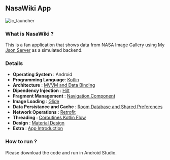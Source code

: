 ## NasaWiki App 
![ic_launcher](https://user-images.githubusercontent.com/32219894/135179662-dde97b36-0cd4-4c09-aef9-3b884b04a97c.png)

### What is NasaWiki ? 

This is a fan application that shows data from NASA Image Gallery using [My Json Server](https://my-json-server.typicode.com/uysalemre/CitizenMeCaseApp/) as a simulated backend.

### Details
   - **Operating System** : Android
   - **Programming Language**: [Kotlin](https://kotlinlang.org) 
   - **Architecture** : [MVVM and Data Binding](https://developer.android.com/jetpack/guide)
   - **Dipendency Injection** : [Hilt](https://dagger.dev/hilt/)
   - **Fragment Management** : [Navigation Component](https://developer.android.com/guide/navigation/navigation-getting-started)
   - **Image Loading** : [Glide](https://github.com/bumptech/glide)
   - **Data Persistance and Cache** : [Room Database and Shared Preferences](https://developer.android.com/training/data-storage/room)
   - **Network Operations** : [Retrofit](https://square.github.io/retrofit/)
   - **Threading** : [Coroutines Kotlin Flow](https://developer.android.com/kotlin/flow)
   - **Design** : [Material Design](https://material.io)
   - **Extra** : [App Introduction](https://github.com/AppIntro/AppIntro)

### How to run ?

Please download the code and run in Android Studio.
